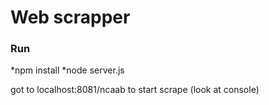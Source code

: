 # Web scrapper


### Run

*npm install
*node server.js

got to localhost:8081/ncaab to start scrape (look at console)
